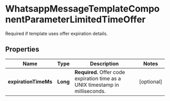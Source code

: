 

# WhatsappMessageTemplateComponentParameterLimitedTimeOffer

Required if template uses offer expiration details.

## Properties

| Name | Type | Description | Notes |
|------------ | ------------- | ------------- | -------------|
|**expirationTimeMs** | **Long** | **Required.** Offer code expiration time as a UNIX timestamp in milliseconds. |  [optional] |



